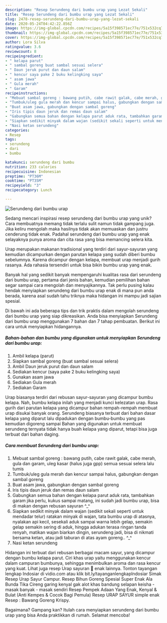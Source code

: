 ```yaml
---
description: "Resep Serundeng dari bumbu urap yang Lezat Sekali"
title: "Resep Serundeng dari bumbu urap yang Lezat Sekali"
slug: 2478-resep-serundeng-dari-bumbu-urap-yang-lezat-sekali
date: 2020-05-24T04:42:22.856Z
image: https://img-global.cpcdn.com/recipes/5a15f398571ec77e/751x532cq70/serundeng-dari-bumbu-urap-foto-resep-utama.jpg
thumbnail: https://img-global.cpcdn.com/recipes/5a15f398571ec77e/751x532cq70/serundeng-dari-bumbu-urap-foto-resep-utama.jpg
cover: https://img-global.cpcdn.com/recipes/5a15f398571ec77e/751x532cq70/serundeng-dari-bumbu-urap-foto-resep-utama.jpg
author: Lora Silva
ratingvalue: 3.6
reviewcount: 8
recipeingredient:
- " kelapa parut"
- " sambal goreng buat sambal sesuai selera"
- " Daun jeruk purut dan daun salam"
- " kencur saya pake 2 buku kelingking saya"
- " asam jawa"
- " Gula merah"
- " Garam"
recipeinstructions:
- "Mebuat sambal goreng : bawang putih, cabe rawit galak, cabe merah, gula dan garam, uleg kasar (halus juga gpp) semua sesuai selera lalu tumis"
- "Tumbuk/uleg gula merah dan kencur sampai halus, gabungkan dengan sambal goreng"
- "Buat asam jawa, gabungkan dengan sambal goreng"
- "Iris tipis daun jeruk dan remas daun salam"
- "Gabungkan semua bahan dengan kelapa parut aduk rata, tambahkan garam jika perlu, kukus sampai matang, ini sudah jadi bumbu urap, bisa di makan dengan rebusan sayuran ^_^"
- "Siapkan sedikit minyak dalam wajan (sedikit sekali seperti untuk mendadar telur) ratakan minyak di wajan, tata bumbu urap di atasnya, nyalakan api kecil, sesekali aduk sampai warna lebih gelap, semakin gelap semakin sering di aduk, hingga adukan terasa ringan tanda renyah, matikan wajan biarkan dingin, serundeng jadi, bisa di nikmati bersama ketan, atau jadi taburan di atas ayam goreng.. ^_^"
- "Nasi ketan serundeng"
categories:
- Resep
tags:
- serundeng
- dari
- bumbu

katakunci: serundeng dari bumbu 
nutrition: 233 calories
recipecuisine: Indonesian
preptime: "PT36M"
cooktime: "PT35M"
recipeyield: "3"
recipecategory: Lunch

---
```



![Serundeng dari bumbu urap](https://img-global.cpcdn.com/recipes/5a15f398571ec77e/751x532cq70/serundeng-dari-bumbu-urap-foto-resep-utama.jpg)

Sedang mencari inspirasi resep serundeng dari bumbu urap yang unik? Cara membuatnya memang tidak terlalu sulit namun tidak gampang juga. Jika keliru mengolah maka hasilnya tidak akan memuaskan dan justru cenderung tidak enak. Padahal serundeng dari bumbu urap yang enak selayaknya punya aroma dan cita rasa yang bisa memancing selera kita.

Urap merupakan makanan tradisional yang terdiri dari sayur-sayuran yang kemudian dicampurkan dengan parutan kelapa yang sudah diberi bumbu sebelumnya. Karena dicampur dengan kelapa, membuat urap menjadi gurih rasanya. Ada rahasia tersendiri untuk bisa bikin bumbu urap yang enak.

Banyak hal yang sedikit banyak mempengaruhi kualitas rasa dari serundeng dari bumbu urap, pertama dari jenis bahan, kemudian pemilihan bahan segar sampai cara mengolah dan menyajikannya. Tak perlu pusing kalau hendak menyiapkan serundeng dari bumbu urap enak di mana pun anda berada, karena asal sudah tahu triknya maka hidangan ini mampu jadi sajian spesial.


Di bawah ini ada beberapa tips dan trik praktis dalam mengolah serundeng dari bumbu urap yang siap dikreasikan. Anda bisa menyiapkan Serundeng dari bumbu urap menggunakan 7 bahan dan 7 tahap pembuatan. Berikut ini cara untuk menyiapkan hidangannya.

<!--inarticleads1-->

##### Bahan-bahan dan bumbu yang digunakan untuk menyiapkan Serundeng dari bumbu urap:

1. Ambil  kelapa (parut)
1. Siapkan  sambal goreng (buat sambal sesuai selera)
1. Ambil  Daun jeruk purut dan daun salam
1. Sediakan  kencur (saya pake 2 buku kelingking saya)
1. Gunakan  asam jawa
1. Sediakan  Gula merah
1. Sediakan  Garam


Urap biasanya terdiri dari rebusan sayur-sayuran yang dicampur bumbu kelapa. Nah, bumbu kelapa inilah yang menjadi kunci kelezatan urap. Rasa gurih dari parutan kelapa yang dicampur bahan rempah-rempah membuat urap disukai banyak orang. Serundeng biasanya terbuat dari bahan dasar kelapa yang diparut lalu dipadukan dengan bumbu-bumbu yang pas kemudian digoreng sampai Bahan yang digunakan untuk membuat serundeng ternyata tidak hanya buah kelapa yang diparut, tetapi bisa juga terbuat dari bahan daging. 

<!--inarticleads2-->

##### Cara membuat Serundeng dari bumbu urap:

1. Mebuat sambal goreng : bawang putih, cabe rawit galak, cabe merah, gula dan garam, uleg kasar (halus juga gpp) semua sesuai selera lalu tumis
1. Tumbuk/uleg gula merah dan kencur sampai halus, gabungkan dengan sambal goreng
1. Buat asam jawa, gabungkan dengan sambal goreng
1. Iris tipis daun jeruk dan remas daun salam
1. Gabungkan semua bahan dengan kelapa parut aduk rata, tambahkan garam jika perlu, kukus sampai matang, ini sudah jadi bumbu urap, bisa di makan dengan rebusan sayuran ^_^
1. Siapkan sedikit minyak dalam wajan (sedikit sekali seperti untuk mendadar telur) ratakan minyak di wajan, tata bumbu urap di atasnya, nyalakan api kecil, sesekali aduk sampai warna lebih gelap, semakin gelap semakin sering di aduk, hingga adukan terasa ringan tanda renyah, matikan wajan biarkan dingin, serundeng jadi, bisa di nikmati bersama ketan, atau jadi taburan di atas ayam goreng.. ^_^
1. Nasi ketan serundeng


Hidangan ini terbuat dari rebusan berbagai macam sayur, yang dicampur dengan bumbu kelapa parut. Ciri khas urap yaitu menggunakan kencur dalam campuran bumbunya, sehingga menimbulkan aroma dan rasa kencur yang kuat. Lihat juga resep Urap sayuran 🥗 enak lainnya. Tonton tayangan lengkap Indosiar di vidio.com atau klik bit.ly/tayanganlengkapIndosiar Simak Resep Urap Sayur Campur. Resep Bihun Goreng Spesial Super Enak Ala Bunda Tika Cireng garing kenyal gak alot khas bandung selapan keisha - masak banyak - masak sendiri Resep Pempek Adaan Yang Enak, Kenyal &amp; Bulat (Anti Kempes &amp; Cocok Bagi Pemula) Resep URAP SAYUR simple enak Resep : Bawang Goreng Krispy. 

Bagaimana? Gampang kan? Itulah cara menyiapkan serundeng dari bumbu urap yang bisa Anda praktikkan di rumah. Selamat mencoba!
